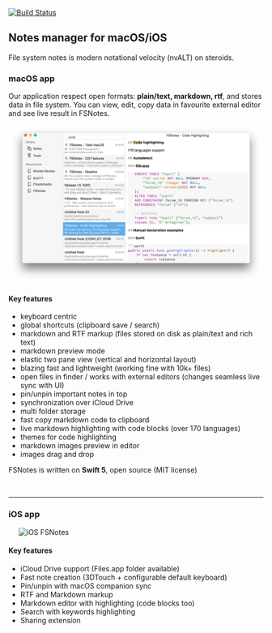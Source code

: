 [![Build Status](https://travis-ci.com/glushchenko/fsnotes.svg?branch=master)](https://travis-ci.com/glushchenko/fsnotes)

## Notes manager for macOS/iOS

File system notes is modern notational velocity (nvALT) on steroids. 

### macOS app

Our application respect open formats: **plain/text, markdown, rtf**, and stores data in file system. You can view, edit, copy data in favourite external editor and see live result in FSNotes. 

<img src="https://raw.githubusercontent.com/glushchenko/fsnotes/master/code.png" alt="macOS FSNotes" style="max-width:100%;">

#### Key features

- keyboard centric
- global shortcuts (clipboard save / search)
- markdown and RTF markup (files stored on disk as plain/text and rich text)
- markdown preview mode
- elastic two pane view (vertical and horizontal layout)
- blazing fast and lightweight (working fine with 10k+ files)
- open files in finder / works with external editors (changes seamless live sync with UI)
- pin/unpin important notes in top
- synchronization over iCloud Drive
- multi folder storage
- fast copy markdown code to clipboard
- live markdown highlighting with code blocks (over 170 languages)
- themes for code highlighting
- markdown images preview in editor
- images drag and drop

FSNotes is written on **Swift 5**, open source (MIT license)

<a href="https://itunes.apple.com/app/fsnotes/id1277179284">
	<img src="https://fsnot.es/img/badge-download-on-the-mac-app-store.svg" alt="">
</a> 

---

### iOS app

<img src="https://f001.backblazeb2.com/file/og-files/ios.png" alt="iOS FSNotes" style="max-width:100%; margin: 0 0 0 20px;"/>

#### Key features

- iCloud Drive support (Files.app folder available)
- Fast note creation (3DTouch + configurable default keyboard)
- Pin/unpin with macOS companion sync
- RTF and Markdown markup
- Markdown editor with highlighting (code blocks too)
- Search with keywords highlighting
- Sharing extension

<a href="https://itunes.apple.com/app/fsnotes-manager/id1346501102">
	<img src="https://fsnot.es/img/badge-download-on-the-app-store.svg" alt="">
</a> 
